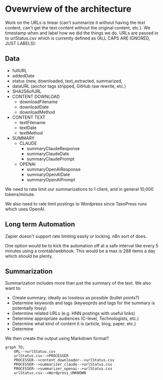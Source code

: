 # Ovewrview of the architecture

Work on the URLs is linear (can't summarize it without having the text content, can't get the text content without the original content, etc.). 
We timestamp when and label how we did the things we do. URLs are passed in to urlStatus.csv which is currently defined as (ALL CAPS ARE IGNORED, JUST LABELS):

## Data

* fullURL
* addedDate
* status (new, downloaded, text_extracted, summarized, 
* dataURL (anchor tags stripped, GitHub raw rewrite, etc.)
* SHA256ofURL
* CONTENT DOWNLOAD
  * downloadFilename
  * downloadDate
  * downloadMethod
* CONTENT TEXT
  * textFilename
  * textDate
  * textMethod
* SUMMARY
  * CLAUDE
    * summaryClaudeResponse
    * summaryClaudeDate
    * summaryClaudePrompt
  * OPENAI
    * summaryOpenAIResponse
    * summaryOpenAIDate
    * summaryOpenAIPrompt
    
We need to rate limit our summarizations to 1 client, and in general 10,000 tokens/minute.

We also need to rate limit postings to Wordpress since TaxoPress runs which uses OpenAI.

## Long term Automation

Zapier doesn't support rate limiting easily or locking. n8n sort of does.

One option would be to kick the automation off at a safe interval like every 5 minutes using a crontab/webhook. This would be a max is 288 items a day which should be plenty.

## Summarization

Summarization includes more than just the summary of the text. We also want to:

* Create summary, ideally as lossless as possible (bullet points?)
* Determine keywords and tags (keywoprds and tags for the summary is potentially lossy)
* Determine related URLs (e.g. HNN postings with useful links)
* Determine appropriate audiences (C-level, Technologists, etc.)
* Determine what kind of content it is (article, blog, paper, etc.)
* Determine

We then create the output using Markdown format?

```mermaid
graph TD;
    URL-->urlStatus.csv
    urlStatus.csv-->PROCESSER
    PROCESSER-->content_downloader-->urlStatus.csv
    PROCESSER-->summarizer_claude-->urlStatus.csv
    PROCESSER-->summarizer_openai-->urlStatus.csv
    urlStatus.csv-->Wordpress_UNKNOWN
```

